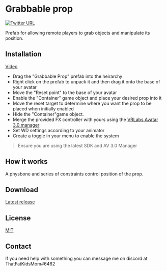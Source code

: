 # Grabbable prop
[![Twitter URL](https://img.shields.io/twitter/follow/ThatFatKidsMom?style=social)](https://twitter.com/ThatFatKidsMom)

Prefab for allowing remote players to grab objects and manipulate its position.

## **Installation**
[Video](https://youtu.be/ZhQcr8w8vps)

- Drag the "Grabbable Prop" prefab into the heirarchy  
- Right click on the prefab to unpack it and then drag it onto the base of your avatar  
- Move the "Reset point" to the base of your avatar
- Enable the "Container" game object and place your desired prop into it
- Move the reset target to determine where you want the prop to be placed when initially enabled
- Hide the "Container"game object.
- Merge the provided FX controller with yours using the [VRLabs Avatar 3.0 manager](https://github.com/VRLabs/Avatars-3.0-Manager)  
- Set WD settings according to your animator  
- Create a toggle in your menu to enable the system   
>Ensure you are using the latest SDK and AV 3.0 Manager

## **How it works**
A physbone and series of constraints control position of the prop.

## **Download**
[Latest release](https://github.com/ThatFatKidsMom/Avatar-Prop/releases/tag/1.0.0)

## **License**
[MIT](https://github.com/ThatFatKidsMom/Avatar-Prop/blob/main/LICENSE)

## **Contact**
If you need help with something you can message me on discord at ThatFatKidsMom#6462
